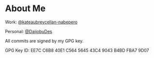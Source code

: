 # About Me

Work: [@kateaubreycellan-nabepero](https://github.com/kateaubreycellan-nabepero)

Personal: [@DaijobuDes](https://github.com/DaijobuDes)

All commits are signed by my GPG key.

GPG Key ID: EE7C C6B8 40E1 C564 5645  43C4 9043 B4BD FBA7 9D07

<!---
kateaubreycellan-nabepero/kateaubreycellan-nabepero is a ✨ special ✨ repository because its `README.md` (this file) appears on your GitHub profile.
You can click the Preview link to take a look at your changes.
--->
